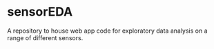# sensorEDA
A repository to house web app code for exploratory data analysis on a range of different sensors.
